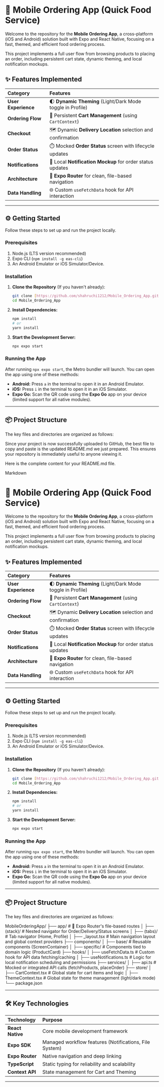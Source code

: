 # 🍔 Mobile Ordering App (Quick Food Service)

Welcome to the repository for the **Mobile Ordering App**, a cross-platform (iOS and Android) solution built with Expo and React Native, focusing on a fast, themed, and efficient food ordering process.

This project implements a full user flow from browsing products to placing an order, including persistent cart state, dynamic theming, and local notification mockups.

## ✨ Features Implemented

| Category | Features |
| :--- | :--- |
| **User Experience** | 🌓 **Dynamic Theming** (Light/Dark Mode toggle in Profile) |
| **Ordering Flow** | 🛒 Persistent **Cart Management** (using `CartContext`) |
| **Checkout** | 🗺️ Dynamic **Delivery Location** selection and confirmation |
| **Order Status** | ⏱️ Mocked **Order Status** screen with lifecycle updates |
| **Notifications** | 🔔 Local **Notification Mockup** for order status updates |
| **Architecture** | 🚀 **Expo Router** for clean, file-based navigation |
| **Data Handling** | 🌐 Custom `useFetchData` hook for API interaction |

***

## ⚙️ Getting Started

Follow these steps to set up and run the project locally.

### Prerequisites

1.  Node.js (LTS version recommended)
2.  Expo CLI (`npm install -g eas-cli`)
3.  An Android Emulator or iOS Simulator/Device.

### Installation

1.  **Clone the Repository** (If you haven't already):
    ```bash
    git clone [https://github.com/shahruchi1212/Mobile_Ordering_App.git](https://github.com/shahruchi1212/Mobile_Ordering_App.git)
    cd Mobile_Ordering_App
    ```

2.  **Install Dependencies:**
    ```bash
    npm install
    # or
    yarn install
    ```

3.  **Start the Development Server:**
    ```bash
    npx expo start
    ```

### Running the App

After running `npx expo start`, the Metro bundler will launch. You can open the app using one of these methods:

* **Android:** Press `a` in the terminal to open it in an Android Emulator.
* **iOS:** Press `i` in the terminal to open it in an iOS Simulator.
* **Expo Go:** Scan the QR code using the **Expo Go** app on your device (limited support for all native modules).

***

## 📦 Project Structure

The key files and directories are organized as follows:

Since your project is now successfully uploaded to GitHub, the best file to copy and paste is the updated README.md we just prepared. This ensures your repository is immediately useful to anyone viewing it.

Here is the complete content for your README.md file.

Markdown

# 🍔 Mobile Ordering App (Quick Food Service)

Welcome to the repository for the **Mobile Ordering App**, a cross-platform (iOS and Android) solution built with Expo and React Native, focusing on a fast, themed, and efficient food ordering process.

This project implements a full user flow from browsing products to placing an order, including persistent cart state, dynamic theming, and local notification mockups.

## ✨ Features Implemented

| Category | Features |
| :--- | :--- |
| **User Experience** | 🌓 **Dynamic Theming** (Light/Dark Mode toggle in Profile) |
| **Ordering Flow** | 🛒 Persistent **Cart Management** (using `CartContext`) |
| **Checkout** | 🗺️ Dynamic **Delivery Location** selection and confirmation |
| **Order Status** | ⏱️ Mocked **Order Status** screen with lifecycle updates |
| **Notifications** | 🔔 Local **Notification Mockup** for order status updates |
| **Architecture** | 🚀 **Expo Router** for clean, file-based navigation |
| **Data Handling** | 🌐 Custom `useFetchData` hook for API interaction |

***

## ⚙️ Getting Started

Follow these steps to set up and run the project locally.

### Prerequisites

1.  Node.js (LTS version recommended)
2.  Expo CLI (`npm install -g eas-cli`)
3.  An Android Emulator or iOS Simulator/Device.

### Installation

1.  **Clone the Repository** (If you haven't already):
    ```bash
    git clone [https://github.com/shahruchi1212/Mobile_Ordering_App.git](https://github.com/shahruchi1212/Mobile_Ordering_App.git)
    cd Mobile_Ordering_App
    ```

2.  **Install Dependencies:**
    ```bash
    npm install
    # or
    yarn install
    ```

3.  **Start the Development Server:**
    ```bash
    npx expo start
    ```

### Running the App

After running `npx expo start`, the Metro bundler will launch. You can open the app using one of these methods:

* **Android:** Press `a` in the terminal to open it in an Android Emulator.
* **iOS:** Press `i` in the terminal to open it in an iOS Simulator.
* **Expo Go:** Scan the QR code using the **Expo Go** app on your device (limited support for all native modules).

***

## 📦 Project Structure

The key files and directories are organized as follows:

MobileOrderingApp/
├── app/                      # 🚀 Expo Router's file-based routes
│   ├── (stack)/              # Nested navigator for Order/Delivery/Status screens
│   ├── (tabs)/               # Tab navigator (Home, Profile)
│   ├── _layout.tsx           # Main navigation layout and global context providers
├── components/
│   ├── base/                 # Reusable components (ScreenContainer)
│   ├── specific/             # Components tied to domain logic (ProductCard)
├── hooks/
│   ├── useFetchData.ts       # Custom hook for API data fetching/caching
│   ├── useNotifications.ts   # Logic for local notification scheduling and permissions
├── services/
│   ├── api.ts                # Mocked or integrated API calls (fetchProducts, placeOrder)
├── store/
│   ├── CartContext.tsx       # Global state for cart items and logic
│   ├── ThemeContext.tsx      # Global state for theme management (light/dark mode)
└── package.json


***

## 🛠️ Key Technologies

| Technology | Purpose |
| :--- | :--- |
| **React Native** | Core mobile development framework |
| **Expo SDK** | Managed workflow features (Notifications, File System) |
| **Expo Router** | Native navigation and deep linking |
| **TypeScript** | Static typing for reliability and scalability |
| **Context API** | State management for Cart and Theming |

***

